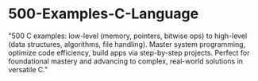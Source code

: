 # 500-Examples-C-Language
"500 C examples: low-level (memory, pointers, bitwise ops) to high-level (data structures, algorithms, file handling). Master system programming, optimize code efficiency, build apps via step-by-step projects. Perfect for foundational mastery and advancing to complex, real-world solutions in versatile C."

